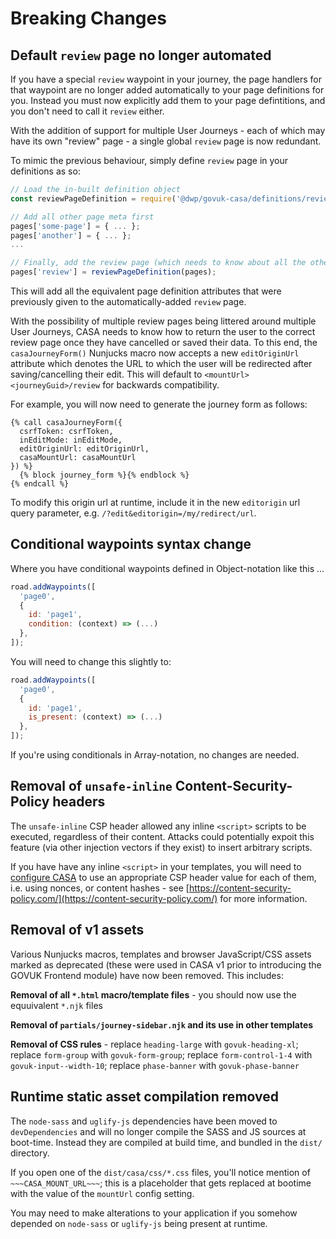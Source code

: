 # Breaking Changes

## Default `review` page no longer automated

If you have a special `review` waypoint in your journey, the page handlers for that waypoint are no longer added automatically to your page definitions for you. Instead you must now explicitly add them to your page defintitions, and you don't need to call it `review` either.

With the addition of support for multiple User Journeys - each of which may have its own "review" page - a single global `review` page is now redundant.

To mimic the previous behaviour, simply define `review` page in your definitions as so:

```javascript
// Load the in-built definition object
const reviewPageDefinition = require('@dwp/govuk-casa/definitions/review-page');

// Add all other page meta first
pages['some-page'] = { ... };
pages['another'] = { ... };
...

// Finally, add the review page (which needs to know about all the other pages)
pages['review'] = reviewPageDefinition(pages);
```

This will add all the equivalent page definition attributes that were previously given to the automatically-added `review` page.

With the possibility of multiple review pages being littered around multiple User Journeys, CASA needs to know how to return the user to the correct review page once they have cancelled or saved their data. To this end, the `casaJourneyForm()` Nunjucks macro now accepts a new `editOriginUrl` attribute which denotes the URL to which the user will be redirected after saving/cancelling their edit. This will default to `<mountUrl><journeyGuid>/review` for backwards compatibility.

For example, you will now need to generate the journey form as follows:

```nunjucks
{% call casaJourneyForm({
  csrfToken: csrfToken,
  inEditMode: inEditMode,
  editOriginUrl: editOriginUrl,
  casaMountUrl: casaMountUrl
}) %}
  {% block journey_form %}{% endblock %}
{% endcall %}
```

To modify this origin url at runtime, include it in the new `editorigin` url query parameter, e.g. `/?edit&editorigin=/my/redirect/url`.


## Conditional waypoints syntax change

Where you have conditional waypoints defined in Object-notation like this ...

```javascript
road.addWaypoints([
  'page0',
  {
    id: 'page1',
    condition: (context) => (...)
  },
]);
```

You will need to change this slightly to:

```javascript
road.addWaypoints([
  'page0',
  {
    id: 'page1',
    is_present: (context) => (...)
  },
]);
```

If you're using conditionals in Array-notation, no changes are needed.

## Removal of `unsafe-inline` Content-Security-Policy headers

The `unsafe-inline` CSP header allowed any inline `<script>` scripts to be executed, regardless of their content. Attacks could potentially expoit this feature (via other injection vectors if they exist) to insert arbitrary scripts.

If you have have any inline `<script>` in your templates, you will need to [configure CASA](api/bootstrap.md) to use an appropriate CSP header value for each of them, i.e. using nonces, or content hashes - see [https://content-security-policy.com/](https://content-security-policy.com/) for more information.

## Removal of v1 assets

Various Nunjucks macros, templates and browser JavaScript/CSS assets marked as deprecated (these were used in CASA v1 prior to introducing the GOVUK Frontend module) have now been removed. This includes:

**Removal of all `*.html` macro/template files** - you should now use the equuivalent `*.njk` files

**Removal of `partials/journey-sidebar.njk` and its use in other templates**

**Removal of CSS rules** - replace `heading-large` with `govuk-heading-xl`; replace `form-group` with `govuk-form-group`; replace `form-control-1-4` with `govuk-input--width-10`; replace `phase-banner` with `govuk-phase-banner`

## Runtime static asset compilation removed

The `node-sass` and `uglify-js` dependencies have been moved to `devDependencies` and will no longer compile the SASS and JS sources at boot-time. Instead they are compiled at build time, and bundled in the `dist/` directory.

If you open one of the `dist/casa/css/*.css` files, you'll notice mention of `~~~CASA_MOUNT_URL~~~`; this is a placeholder that gets replaced at bootime with the value of the `mountUrl` config setting.

You may need to make alterations to your application if you somehow depended on `node-sass` or `uglify-js` being present at runtime.